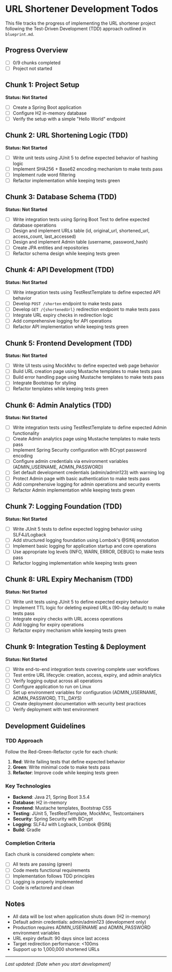 # URL Shortener Development Todos

This file tracks the progress of implementing the URL shortener project following the Test-Driven Development (TDD) approach outlined in `blueprint.md`.

## Progress Overview
- [ ] 0/9 chunks completed
- [ ] Project not started

## Chunk 1: Project Setup
**Status: Not Started**
- [ ] Create a Spring Boot application
- [ ] Configure H2 in-memory database
- [ ] Verify the setup with a simple "Hello World" endpoint

## Chunk 2: URL Shortening Logic (TDD)
**Status: Not Started**
- [ ] Write unit tests using JUnit 5 to define expected behavior of hashing logic
- [ ] Implement SHA256 + Base62 encoding mechanism to make tests pass
- [ ] Implement rude word filtering
- [ ] Refactor implementation while keeping tests green

## Chunk 3: Database Schema (TDD)
**Status: Not Started**
- [ ] Write integration tests using Spring Boot Test to define expected database operations
- [ ] Design and implement URLs table (id, original_url, shortened_url, access_count, last_accessed)
- [ ] Design and implement Admin table (username, password_hash)
- [ ] Create JPA entities and repositories
- [ ] Refactor schema design while keeping tests green

## Chunk 4: API Development (TDD)
**Status: Not Started**
- [ ] Write integration tests using TestRestTemplate to define expected API behavior
- [ ] Develop `POST /shorten` endpoint to make tests pass
- [ ] Develop `GET /{shortenedUrl}` redirection endpoint to make tests pass
- [ ] Integrate URL expiry checks in redirection logic
- [ ] Add comprehensive logging for API operations
- [ ] Refactor API implementation while keeping tests green

## Chunk 5: Frontend Development (TDD)
**Status: Not Started**
- [ ] Write UI tests using MockMvc to define expected web page behavior
- [ ] Build URL creation page using Mustache templates to make tests pass
- [ ] Build error handling page using Mustache templates to make tests pass
- [ ] Integrate Bootstrap for styling
- [ ] Refactor templates while keeping tests green

## Chunk 6: Admin Analytics (TDD)
**Status: Not Started**
- [ ] Write integration tests using TestRestTemplate to define expected Admin functionality
- [ ] Create Admin analytics page using Mustache templates to make tests pass
- [ ] Implement Spring Security configuration with BCrypt password encoding
- [ ] Configure admin credentials via environment variables (ADMIN_USERNAME, ADMIN_PASSWORD)
- [ ] Set default development credentials (admin/admin123) with warning log
- [ ] Protect Admin page with basic authentication to make tests pass
- [ ] Add comprehensive logging for admin operations and security events
- [ ] Refactor Admin implementation while keeping tests green

## Chunk 7: Logging Foundation (TDD)
**Status: Not Started**
- [ ] Write JUnit 5 tests to define expected logging behavior using SLF4J/Logback
- [ ] Add structured logging foundation using Lombok's @Slf4j annotation
- [ ] Implement basic logging for application startup and core operations
- [ ] Use appropriate log levels (INFO, WARN, ERROR, DEBUG) to make tests pass
- [ ] Refactor logging implementation while keeping tests green

## Chunk 8: URL Expiry Mechanism (TDD)
**Status: Not Started**
- [ ] Write unit tests using JUnit 5 to define expected expiry behavior
- [ ] Implement TTL logic for deleting expired URLs (90-day default) to make tests pass
- [ ] Integrate expiry checks with URL access operations
- [ ] Add logging for expiry operations
- [ ] Refactor expiry mechanism while keeping tests green

## Chunk 9: Integration Testing & Deployment
**Status: Not Started**
- [ ] Write end-to-end integration tests covering complete user workflows
- [ ] Test entire URL lifecycle: creation, access, expiry, and admin analytics
- [ ] Verify logging output across all operations
- [ ] Configure application to run on Linux
- [ ] Set up environment variables for configuration (ADMIN_USERNAME, ADMIN_PASSWORD, TTL_DAYS)
- [ ] Create deployment documentation with security best practices
- [ ] Verify deployment with test environment

## Development Guidelines

### TDD Approach
Follow the Red-Green-Refactor cycle for each chunk:
1. **Red**: Write failing tests that define expected behavior
2. **Green**: Write minimal code to make tests pass
3. **Refactor**: Improve code while keeping tests green

### Key Technologies
- **Backend**: Java 21, Spring Boot 3.5.4
- **Database**: H2 in-memory
- **Frontend**: Mustache templates, Bootstrap CSS
- **Testing**: JUnit 5, TestRestTemplate, MockMvc, Testcontainers
- **Security**: Spring Security with BCrypt
- **Logging**: SLF4J with Logback, Lombok @Slf4j
- **Build**: Gradle

### Completion Criteria
Each chunk is considered complete when:
- [ ] All tests are passing (green)
- [ ] Code meets functional requirements
- [ ] Implementation follows TDD principles
- [ ] Logging is properly implemented
- [ ] Code is refactored and clean

## Notes
- All data will be lost when application shuts down (H2 in-memory)
- Default admin credentials: admin/admin123 (development only)
- Production requires ADMIN_USERNAME and ADMIN_PASSWORD environment variables
- URL expiry default: 90 days since last access
- Target redirection performance: <100ms
- Support up to 1,000,000 shortened URLs

---
*Last updated: [Date when you start development]*